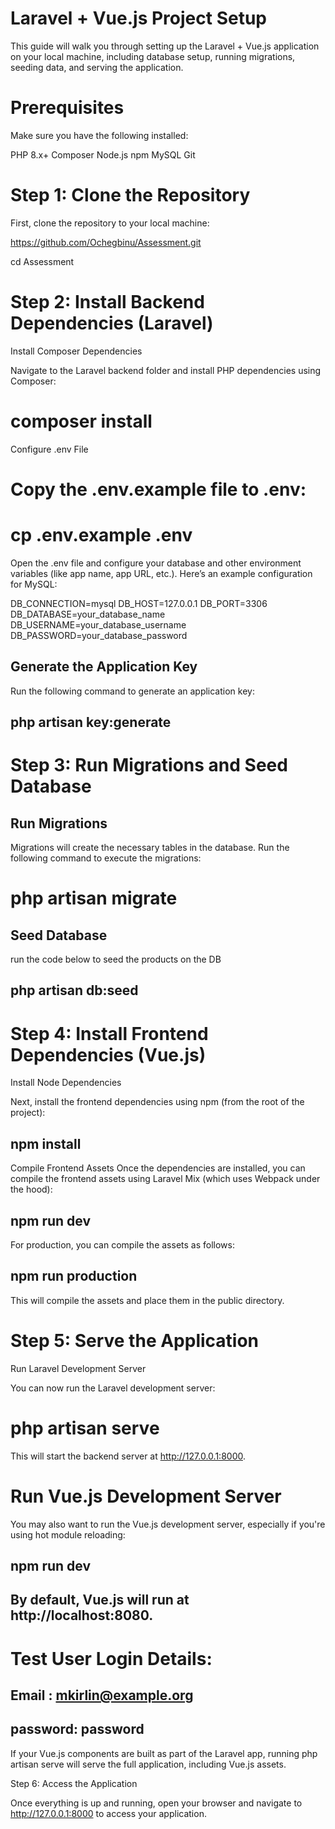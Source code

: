 # Laravel + Vue.js Project Setup



This guide will walk you through setting up the Laravel + Vue.js application on your local machine, including database setup, running migrations, seeding data, and serving the application.

# Prerequisites
Make sure you have the following installed:

PHP 8.x+
Composer
Node.js
npm
MySQL
Git

# Step 1: Clone the Repository
First, clone the repository to your local machine:

https://github.com/Ochegbinu/Assessment.git

cd Assessment

# Step 2: Install Backend Dependencies (Laravel)

Install Composer Dependencies

Navigate to the Laravel backend folder and install PHP dependencies using Composer:


# composer install


Configure .env File

# Copy the .env.example file to .env:

# cp .env.example .env


Open the .env file and configure your database and other environment variables (like app name, app URL, etc.). Here’s an example configuration for MySQL:

DB_CONNECTION=mysql
DB_HOST=127.0.0.1
DB_PORT=3306
DB_DATABASE=your_database_name
DB_USERNAME=your_database_username
DB_PASSWORD=your_database_password


## Generate the Application Key

Run the following command to generate an application key:

## php artisan key:generate


# Step 3: Run Migrations and Seed Database

## Run Migrations

Migrations will create the necessary tables in the database. Run the following command to execute the migrations:


# php artisan migrate


## Seed Database

run the code below to seed the products on the DB

## php artisan db:seed


# Step 4: Install Frontend Dependencies (Vue.js)

Install Node Dependencies

Next, install the frontend dependencies using npm (from the root of the project):

## npm install


Compile Frontend Assets
Once the dependencies are installed, you can compile the frontend assets using Laravel Mix (which uses Webpack under the hood):

## npm run dev


For production, you can compile the assets as follows:


## npm run production


This will compile the assets and place them in the public directory.


# Step 5: Serve the Application

Run Laravel Development Server

You can now run the Laravel development server:


# php artisan serve


This will start the backend server at http://127.0.0.1:8000.

# Run Vue.js Development Server

You may also want to run the Vue.js development server, especially if you're using hot module reloading:

## npm run dev


## By default, Vue.js will run at http://localhost:8080.

# Test User Login Details:

## Email : mkirlin@example.org
## password: password

If your Vue.js components are built as part of the Laravel app, running php artisan serve will serve the full application, including Vue.js assets.

Step 6: Access the Application

Once everything is up and running, open your browser and navigate to http://127.0.0.1:8000 to access your application.


